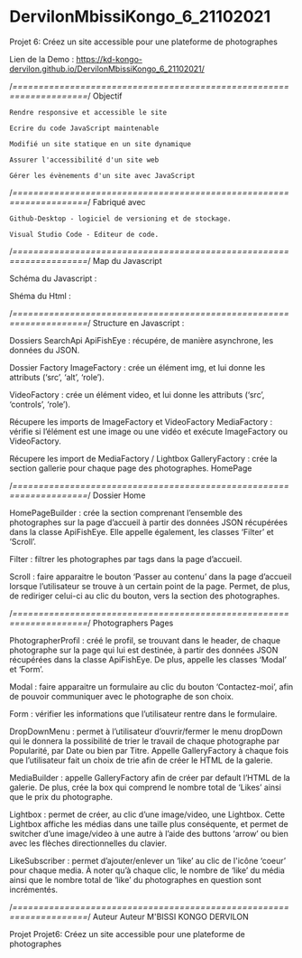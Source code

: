 # DervilonMbissiKongo_6_21102021

Projet 6: Créez un site accessible pour une plateforme de photographes

Lien de la Demo :
https://kd-kongo-dervilon.github.io/DervilonMbissiKongo_6_21102021/

/*====================================================================*/
            Objectif

    Rendre responsive et accessible le site

    Ecrire du code JavaScript maintenable

    Modifié un site statique en un site dynamique 

    Assurer l'accessibilité d'un site web

    Gérer les évènements d'un site avec JavaScript


/*====================================================================*/
            Fabriqué avec

    Github-Desktop - logiciel de versioning et de stockage.

    Visual Studio Code - Editeur de code.



/*====================================================================*/
            Map du Javascript 

Schéma du Javascript :

Shéma du Html :


/*====================================================================*/
            Structure en Javascript :

Dossiers SearchApi
ApiFishEye : récupére, de manière asynchrone, les données du JSON.

Dossier Factory
ImageFactory : crée un élément img, et lui donne les attributs (‘src’, ‘alt’, ‘role’).

VideoFactory : crée un élément video, et lui donne les attributs (‘src’, ‘controls’, ‘role’).

Récupere les imports de ImageFactory et VideoFactory
MediaFactory : vérifie si l’élément est une image ou une vidéo et exécute ImageFactory ou VideoFactory.

Récupere  les import de MediaFactory  /  Lightbox
GalleryFactory : crée la section gallerie pour chaque page des photographes.
HomePage

/*====================================================================*/
            Dossier Home

HomePageBuilder : crée la section comprenant l’ensemble des photographes sur la page d’accueil à partir des données JSON récupérées dans la classe ApiFishEye. Elle appelle également, les classes ‘Filter’ et ‘Scroll’.

Filter : filtrer les photographes par tags dans la page d’accueil.

Scroll : faire apparaitre le bouton ‘Passer au contenu’ dans la page d’accueil lorsque l’utilisateur se trouve à un certain point de la page. Permet, de plus, de rediriger celui-ci au clic du bouton, vers la section des photographes.

/*====================================================================*/
            Photographers Pages

PhotographerProfil : créé le profil, se trouvant dans le header, de chaque photographe sur la page qui lui est destinée, à partir des données JSON récupérées dans la classe ApiFishEye. De plus, appelle les classes ‘Modal’ et ‘Form’.

Modal : faire apparaitre un formulaire au clic du bouton ‘Contactez-moi’, afin de pouvoir communiquer avec le photographe de son choix.

Form : vérifier les informations que l’utilisateur rentre dans le formulaire.

DropDownMenu : permet à l’utilisateur d’ouvrir/fermer le menu dropDown qui le donnera la possibilité de trier le travail de chaque photographe par Popularité, par Date ou bien par Titre. Appelle GalleryFactory à chaque fois que l’utilisateur fait un choix de trie afin de créer le HTML de la galerie.

MediaBuilder : appelle GalleryFactory afin de créer par default l’HTML de la galerie. De plus, crée la box qui comprend le nombre total de ‘Likes’ ainsi que le prix du photographe.

Lightbox : permet de créer, au clic d’une image/video, une Lightbox. Cette Lightbox affiche les médias dans une taille plus conséquente, et permet de switcher d’une image/video à une autre à l’aide des buttons ‘arrow’ ou bien avec les flèches directionnelles du clavier.

LikeSubscriber : permet d’ajouter/enlever un ‘like’ au clic de l'icône ‘coeur’ pour chaque media. À noter qu’à chaque clic, le nombre de ‘like’ du média ainsi que le nombre total de ‘like’ du photographes en question sont incrémentés.

/*====================================================================*/
            Auteur 
Auteur
    M'BISSI KONGO DERVILON

Projet 
     Projet6: Créez un site accessible pour une plateforme de photographes




